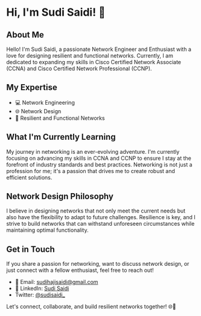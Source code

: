 #  Hi, I'm Sudi Saidi! 👋


## About Me

Hello! I'm Sudi Saidi, a passionate Network Engineer and Enthusiast with a love for designing resilient and functional networks. Currently, I am dedicated to expanding my skills in Cisco Certified Network Associate (CCNA) and Cisco Certified Network Professional (CCNP).

## My Expertise

- 💻 Network Engineering
- 🌐 Network Design
- 🔗 Resilient and Functional Networks

## What I'm Currently Learning

My journey in networking is an ever-evolving adventure. I'm currently focusing on advancing my skills in CCNA and CCNP to ensure I stay at the forefront of industry standards and best practices. Networking is not just a profession for me; it's a passion that drives me to create robust and efficient solutions.

## Network Design Philosophy

I believe in designing networks that not only meet the current needs but also have the flexibility to adapt to future challenges. Resilience is key, and I strive to build networks that can withstand unforeseen circumstances while maintaining optimal functionality.

## Get in Touch

If you share a passion for networking, want to discuss network design, or just connect with a fellow enthusiast, feel free to reach out!

- 📧 Email: [sudihajisaidi@gmail.com](mailto:sudihajisaidi@gmail.com)
- 💼 LinkedIn: [Sudi Saidi](https://www.linkedin.com/in/sudi-saidi-0ba226275)
- Twitter: [@sudisaidi_](https://twitter.com/sudithesudoer)

Let's connect, collaborate, and build resilient networks together! 🌐🚀
